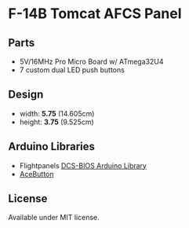 # F-14B Tomcat AFCS Panel

## Parts

* 5V/16MHz Pro Micro Board w/ ATmega32U4
* 7 custom dual LED push buttons

## Design

* width: **5.75** (14.605cm)
* height: **3.75** (9.525cm)

## Arduino Libraries

* Flightpanels [DCS-BIOS Arduino Library](https://github.com/DCSFlightpanels/dcs-bios-arduino-library)
* [AceButton](https://github.com/bxparks/AceButton)

## License

Available under MIT license.
